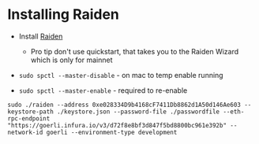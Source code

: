 # Installing Raiden

- Install [Raiden](https://docs.raiden.network/installation/starting-raiden-manually)

  - Pro tip don't use quickstart, that takes you to the Raiden Wizard which is only for mainnet

- `sudo spctl --master-disable` - on mac to temp enable running
- `sudo spctl --master-enable` - required to re-enable

```
sudo ./raiden --address 0xe028334D9b4168cF7411Db8862d1A50d146Ae603 --keystore-path ./keystore.json --password-file ./passwordfile --eth-rpc-endpoint "https://goerli.infura.io/v3/d72f8e8bf3d847f5bd8800bc961e392b" --network-id goerli --environment-type development
```
